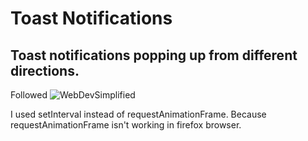 # Toast Notifications

## Toast notifications popping up from different directions.

Followed ![WebDevSimplified](https://github.com/WebDevSimplified)

I used setInterval instead of requestAnimationFrame. Because requestAnimationFrame isn't working in firefox browser.
